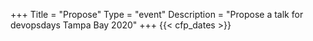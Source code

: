+++
Title = "Propose"
Type = "event"
Description = "Propose a talk for devopsdays Tampa Bay 2020"
+++
  {{< cfp_dates >}}

<br><br>
